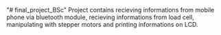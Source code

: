 "# final_project_BSc" 
Project contains recieving informations from mobile phone via bluetooth module, recieving informations from load cell, manipulating with stepper motors and printing informations on LCD.
